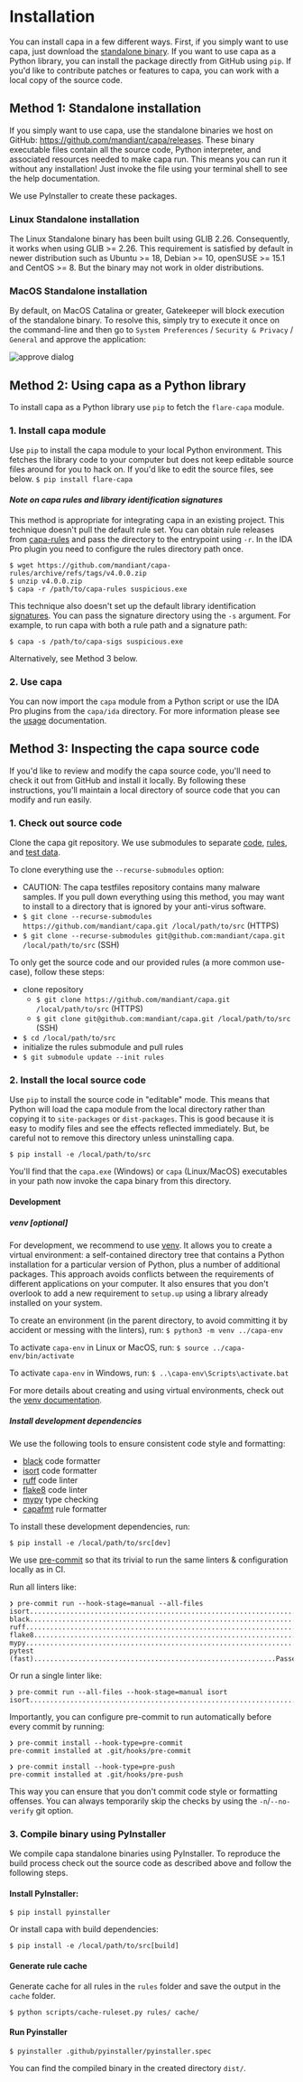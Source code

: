# Installation
You can install capa in a few different ways. First, if you simply want to use capa, just download the [standalone binary](https://github.com/mandiant/capa/releases). If you want to use capa as a Python library, you can install the package directly from GitHub using `pip`. If you'd like to contribute patches or features to capa, you can work with a local copy of the source code.

## Method 1: Standalone installation
If you simply want to use capa, use the standalone binaries we host on GitHub: https://github.com/mandiant/capa/releases. These binary executable files contain all the source code, Python interpreter, and associated resources needed to make capa run. This means you can run it without any installation! Just invoke the file using your terminal shell to see the help documentation.

We use PyInstaller to create these packages.

### Linux Standalone installation

The Linux Standalone binary has been built using GLIB 2.26.
Consequently, it works when using GLIB >= 2.26.
This requirement is satisfied by default in newer distribution such as Ubuntu >= 18, Debian >= 10, openSUSE >= 15.1 and CentOS >= 8.
But the binary may not work in older distributions.

### MacOS Standalone installation

By default, on MacOS Catalina or greater, Gatekeeper will block execution of the standalone binary. To resolve this, simply try to execute it once on the command-line and then go to `System Preferences` / `Security & Privacy` / `General` and approve the application:

![approve dialog](img/approve.png)

## Method 2: Using capa as a Python library
To install capa as a Python library use `pip` to fetch the `flare-capa` module.

### 1. Install capa module
Use `pip` to install the capa module to your local Python environment. This fetches the library code to your computer but does not keep editable source files around for you to hack on. If you'd like to edit the source files, see below. `$ pip install flare-capa`

#### *Note on capa rules and library identification signatures*
This method is appropriate for integrating capa in an existing project.
This technique doesn't pull the default rule set. You can obtain rule releases from [capa-rules](https://github.com/mandiant/capa-rules/releases) and pass the directory to the entrypoint using `-r`. In the IDA Pro plugin you need to configure the rules directory path once.

```console
$ wget https://github.com/mandiant/capa-rules/archive/refs/tags/v4.0.0.zip
$ unzip v4.0.0.zip
$ capa -r /path/to/capa-rules suspicious.exe
```

This technique also doesn't set up the default library identification [signatures](https://github.com/mandiant/capa/tree/master/sigs). You can pass the signature directory using the `-s` argument.
For example, to run capa with both a rule path and a signature path:
```console
$ capa -s /path/to/capa-sigs suspicious.exe
```

Alternatively, see Method 3 below.

### 2. Use capa
You can now import the `capa` module from a Python script or use the IDA Pro plugins from the `capa/ida` directory. For more information please see the [usage](usage.md) documentation.

## Method 3: Inspecting the capa source code
If you'd like to review and modify the capa source code, you'll need to check it out from GitHub and install it locally. By following these instructions, you'll maintain a local directory of source code that you can modify and run easily. 

### 1. Check out source code
Clone the capa git repository.
We use submodules to separate [code](https://github.com/mandiant/capa), [rules](https://github.com/mandiant/capa-rules), and [test data](https://github.com/mandiant/capa-testfiles).

To clone everything use the `--recurse-submodules` option:
- CAUTION: The capa testfiles repository contains many malware samples. If you pull down everything using this method, you may want to install to a directory that is ignored by your anti-virus software.
- `$ git clone --recurse-submodules https://github.com/mandiant/capa.git /local/path/to/src` (HTTPS)
- `$ git clone --recurse-submodules git@github.com:mandiant/capa.git /local/path/to/src` (SSH)

To only get the source code and our provided rules (a more common use-case), follow these steps:
- clone repository
  - `$ git clone https://github.com/mandiant/capa.git /local/path/to/src` (HTTPS)
  - `$ git clone git@github.com:mandiant/capa.git /local/path/to/src` (SSH)
- `$ cd /local/path/to/src`
- initialize the rules submodule and pull rules
- `$ git submodule update --init rules`

### 2. Install the local source code
Use `pip` to install the source code in "editable" mode. This means that Python will load the capa module from the local directory rather than copying it to `site-packages` or `dist-packages`. This is good because it is easy to modify files and see the effects reflected immediately. But, be careful not to remove this directory unless uninstalling capa.

`$ pip install -e /local/path/to/src`

You'll find that the `capa.exe` (Windows) or `capa` (Linux/MacOS) executables in your path now invoke the capa binary from this directory.

#### Development

##### venv [optional]

For development, we recommend to use [venv](https://docs.python.org/3/tutorial/venv.html). It allows you to create a virtual environment: a self-contained directory tree that contains a Python installation for a particular version of Python, plus a number of additional packages. This approach avoids conflicts between the requirements of different applications on your computer. It also ensures that you don't overlook to add a new requirement to `setup.up` using a library already installed on your system.

To create an environment (in the parent directory, to avoid committing it by accident or messing with the linters), run: `$ python3 -m venv ../capa-env`

To activate `capa-env` in Linux or MacOS, run:
`$ source ../capa-env/bin/activate`

To activate `capa-env` in Windows, run:
`$ ..\capa-env\Scripts\activate.bat`

For more details about creating and using virtual environments, check out the [venv documentation](https://docs.python.org/3/tutorial/venv.html).

##### Install development dependencies

We use the following tools to ensure consistent code style and formatting:
  - [black](https://github.com/psf/black) code formatter
  - [isort](https://pypi.org/project/isort/) code formatter
  - [ruff](https://beta.ruff.rs/docs/) code linter
  - [flake8](https://flake8.pycqa.org/en/latest/) code linter
  - [mypy](https://mypy-lang.org/) type checking
  - [capafmt](https://github.com/mandiant/capa/blob/master/scripts/capafmt.py) rule formatter

To install these development dependencies, run:

`$ pip install -e /local/path/to/src[dev]`

We use [pre-commit](https://pre-commit.com/) so that its trivial to run the same linters & configuration locally as in CI.

Run all linters like:

    ❯ pre-commit run --hook-stage=manual --all-files
    isort....................................................................Passed
    black....................................................................Passed
    ruff.....................................................................Passed
    flake8...................................................................Passed
    mypy.....................................................................Passed
    pytest (fast)............................................................Passed

Or run a single linter like:

    ❯ pre-commit run --all-files --hook-stage=manual isort
    isort....................................................................Passed


Importantly, you can configure pre-commit to run automatically before every commit by running:

    ❯ pre-commit install --hook-type=pre-commit
    pre-commit installed at .git/hooks/pre-commit

    ❯ pre-commit install --hook-type=pre-push
    pre-commit installed at .git/hooks/pre-push

This way you can ensure that you don't commit code style or formatting offenses.
You can always temporarily skip the checks by using the `-n`/`--no-verify` git option.

### 3. Compile binary using PyInstaller
We compile capa standalone binaries using PyInstaller. To reproduce the build process check out the source code as described above and follow the following steps.

#### Install PyInstaller:
`$ pip install pyinstaller`

Or install capa with build dependencies:

`$ pip install -e /local/path/to/src[build]`

#### Generate rule cache

Generate cache for all rules in the `rules` folder and save the output in the `cache` folder.

`$ python scripts/cache-ruleset.py rules/ cache/`

#### Run Pyinstaller
`$ pyinstaller .github/pyinstaller/pyinstaller.spec`

You can find the compiled binary in the created directory `dist/`.
